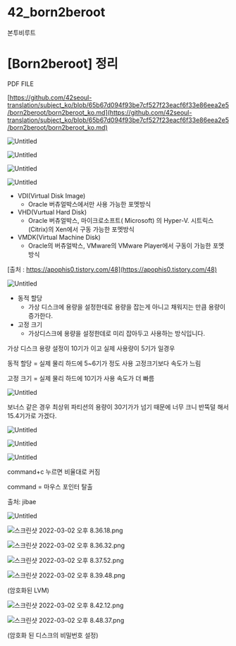 # 42_born2beroot
본투비루트
# [Born2beroot] 정리

PDF FILE

[https://github.com/42seoul-translation/subject_ko/blob/65b67d094f93be7cf527f23eacf6f33e86eea2e5/born2beroot/born2beroot_ko.md](https://github.com/42seoul-translation/subject_ko/blob/65b67d094f93be7cf527f23eacf6f33e86eea2e5/born2beroot/born2beroot_ko.md)

![Untitled](https://s3-us-west-2.amazonaws.com/secure.notion-static.com/2e49cd07-9e62-4b2d-bfef-52f9fb9edd22/Untitled.png)

![Untitled](https://s3-us-west-2.amazonaws.com/secure.notion-static.com/37dbe912-b7d5-4070-8117-480b74d76907/Untitled.png)

![Untitled](https://s3-us-west-2.amazonaws.com/secure.notion-static.com/0cfeb315-0332-4fc0-a47e-ea1174da04a2/Untitled.png)

![Untitled](https://s3-us-west-2.amazonaws.com/secure.notion-static.com/7da53873-98ee-4c93-a1d9-5d48ce6a8714/Untitled.png)

- VDI(Virtual Disk Image)
    - Oracle 버츄얼박스에서만 사용 가능한 포멧방식
- VHD(Vurtual Hard Disk)
    - Oracle 버츄얼박스, 마이크로소프트( Microsoft) 의 Hyper-V. 시트릭스(Citrix)의 Xen에서 구동 가능한 포멧방식
- VMDK(Virtual Machine Disk)
    - Oracle의 버츄얼박스, VMware의 VMware Player에서 구동이 가능한 포멧방식

[출처 : https://apophis0.tistory.com/48](https://apophis0.tistory.com/48)

![Untitled](https://s3-us-west-2.amazonaws.com/secure.notion-static.com/748a5d16-db14-4167-8397-c947314c62ef/Untitled.png)

- 동적 할당
    - 가상 디스크에 용량을 설정한데로 용량을 잡는게 아니고 채워지는 만큼 용량이 증가한다.
- 고정 크기
    - 가상디스크에 용량을 설정한데로 미리 잡아두고 사용하는 방식입니다.

가상 디스크 용량 설정이 10기가 이고 실제 사용량이 5기가 일경우

동적 할당 = 실제 물리 하드에 5~6기가 정도 사용 고정크기보다 속도가 느림

고정 크기 = 실제 물리 하드에 10기가 사용 속도가 더 빠름

![Untitled](https://s3-us-west-2.amazonaws.com/secure.notion-static.com/11cb18c4-b64a-4f87-b61e-2644e45c2246/Untitled.png)

보너스 같은 경우 최상위 파티션의 용량이 30기가가 넘기 때문에 너무 크니 반뚝덜 해서 15.4기가로 가겠다.

![Untitled](https://s3-us-west-2.amazonaws.com/secure.notion-static.com/a1f1e01d-f613-4d39-9f80-1fdc575a491f/Untitled.png)

![Untitled](https://s3-us-west-2.amazonaws.com/secure.notion-static.com/d542fd23-f89c-4bb6-895d-0e7be4864bc3/Untitled.png)

![Untitled](https://s3-us-west-2.amazonaws.com/secure.notion-static.com/801630e9-9162-4e5c-b645-7146d08965f6/Untitled.png)

command+c 누르면 비율대로 커짐

command = 마우스 포인터 탈출

출처: jibae

![Untitled](https://s3-us-west-2.amazonaws.com/secure.notion-static.com/05c718c7-e1dd-416c-86d4-f760e26910e8/Untitled.png)

![스크린샷 2022-03-02 오후 8.36.18.png](https://s3-us-west-2.amazonaws.com/secure.notion-static.com/20746ebb-0a1d-4979-8ef9-cfec65a5f6a8/스크린샷_2022-03-02_오후_8.36.18.png)

![스크린샷 2022-03-02 오후 8.36.32.png](https://s3-us-west-2.amazonaws.com/secure.notion-static.com/d33eae19-5f60-4842-8b0d-43ab3e2efcca/스크린샷_2022-03-02_오후_8.36.32.png)

![스크린샷 2022-03-02 오후 8.37.52.png](https://s3-us-west-2.amazonaws.com/secure.notion-static.com/fc2777be-4278-4c1a-a691-663126ed8aae/스크린샷_2022-03-02_오후_8.37.52.png)

![스크린샷 2022-03-02 오후 8.39.48.png](https://s3-us-west-2.amazonaws.com/secure.notion-static.com/518e3acd-1e6f-40e2-848a-e25e9e0d97e8/스크린샷_2022-03-02_오후_8.39.48.png)

(암호화된 LVM)

![스크린샷 2022-03-02 오후 8.42.12.png](https://s3-us-west-2.amazonaws.com/secure.notion-static.com/b02182e7-d406-4c7a-abd6-0a599a0acaca/스크린샷_2022-03-02_오후_8.42.12.png)

![스크린샷 2022-03-02 오후 8.48.37.png](https://s3-us-west-2.amazonaws.com/secure.notion-static.com/19209b57-70aa-48d7-b299-2aedeae02147/스크린샷_2022-03-02_오후_8.48.37.png)

(암호화 된 디스크의 비밀번호 설정)

